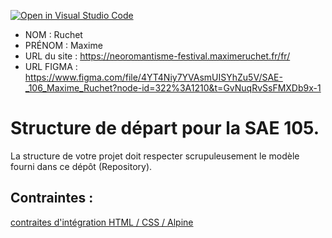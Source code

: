 [![Open in Visual Studio Code](https://classroom.github.com/assets/open-in-vscode-c66648af7eb3fe8bc4f294546bfd86ef473780cde1dea487d3c4ff354943c9ae.svg)](https://classroom.github.com/online_ide?assignment_repo_id=9704856&assignment_repo_type=AssignmentRepo)
- NOM : Ruchet 
- PRÉNOM : Maxime
- URL du site : https://neoromantisme-festival.maximeruchet.fr/fr/
- URL FIGMA : https://www.figma.com/file/4YT4Niy7YVAsmUISYhZu5V/SAE-_106_Maxime_Ruchet?node-id=322%3A1210&t=GvNuqRvSsFMXDb9x-1

# Structure de départ pour la SAE 105.

La structure de votre projet doit respecter scrupuleusement le modèle fourni dans ce dépôt (Repository).

## Contraintes :
[contraites d'intégration HTML / CSS / Alpine](https://moodle.univ-fcomte.fr/mod/page/view.php?id=645799)

